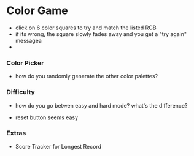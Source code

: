 # Color Game

- click on 6 color squares to try and match the listed RGB
- if its wrong, the square slowly fades away and you get a "try again" messagea
-

### Color Picker

- how do you randomly generate the other color palettes?

### Difficulty

- how do you go betwen easy and hard mode? what's the difference?

* reset button seems easy

### Extras

- Score Tracker for Longest Record
